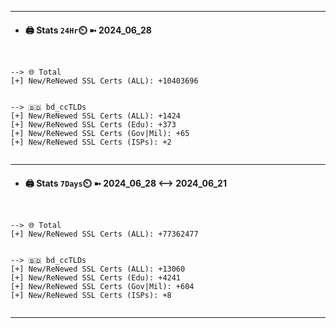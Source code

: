 

---
- #### 🖨️ **Stats** `24Hr`⏲️ ➼ 2024_06_28
```console


--> 🌐 Total
[+] New/ReNewed SSL Certs (ALL): +10403696


--> 🇧🇩 bd_ccTLDs
[+] New/ReNewed SSL Certs (ALL): +1424
[+] New/ReNewed SSL Certs (Edu): +373
[+] New/ReNewed SSL Certs (Gov|Mil): +65
[+] New/ReNewed SSL Certs (ISPs): +2


```

---
- #### 🖨️ **Stats** `7Days`⏲️ ➼ 2024_06_28 <--> 2024_06_21
```console


--> 🌐 Total
[+] New/ReNewed SSL Certs (ALL): +77362477


--> 🇧🇩 bd_ccTLDs
[+] New/ReNewed SSL Certs (ALL): +13060
[+] New/ReNewed SSL Certs (Edu): +4241
[+] New/ReNewed SSL Certs (Gov|Mil): +604
[+] New/ReNewed SSL Certs (ISPs): +8


```

---

